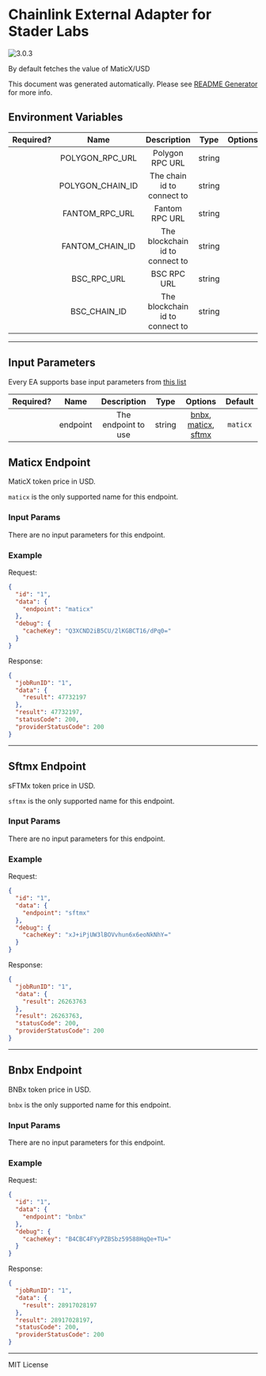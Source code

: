 # Chainlink External Adapter for Stader Labs

![3.0.3](https://img.shields.io/github/package-json/v/smartcontractkit/external-adapters-js?filename=packages/sources/stader-labs/package.json)

By default fetches the value of MaticX/USD

This document was generated automatically. Please see [README Generator](../../scripts#readme-generator) for more info.

## Environment Variables

| Required? |       Name       |           Description           |  Type  | Options | Default |
| :-------: | :--------------: | :-----------------------------: | :----: | :-----: | :-----: |
|           | POLYGON_RPC_URL  |         Polygon RPC URL         | string |         |         |
|           | POLYGON_CHAIN_ID |   The chain id to connect to    | string |         |  `137`  |
|           |  FANTOM_RPC_URL  |         Fantom RPC URL          | string |         |         |
|           | FANTOM_CHAIN_ID  | The blockchain id to connect to | string |         |  `250`  |
|           |   BSC_RPC_URL    |           BSC RPC URL           | string |         |         |
|           |   BSC_CHAIN_ID   | The blockchain id to connect to | string |         |  `56`   |

---

## Input Parameters

Every EA supports base input parameters from [this list](../../core/bootstrap#base-input-parameters)

| Required? |   Name   |     Description     |  Type  |                                   Options                                    | Default  |
| :-------: | :------: | :-----------------: | :----: | :--------------------------------------------------------------------------: | :------: |
|           | endpoint | The endpoint to use | string | [bnbx](#bnbx-endpoint), [maticx](#maticx-endpoint), [sftmx](#sftmx-endpoint) | `maticx` |

## Maticx Endpoint

MaticX token price in USD.

`maticx` is the only supported name for this endpoint.

### Input Params

There are no input parameters for this endpoint.

### Example

Request:

```json
{
  "id": "1",
  "data": {
    "endpoint": "maticx"
  },
  "debug": {
    "cacheKey": "Q3XCND2iB5CU/2lKGBCT16/dPq0="
  }
}
```

Response:

```json
{
  "jobRunID": "1",
  "data": {
    "result": 47732197
  },
  "result": 47732197,
  "statusCode": 200,
  "providerStatusCode": 200
}
```

---

## Sftmx Endpoint

sFTMx token price in USD.

`sftmx` is the only supported name for this endpoint.

### Input Params

There are no input parameters for this endpoint.

### Example

Request:

```json
{
  "id": "1",
  "data": {
    "endpoint": "sftmx"
  },
  "debug": {
    "cacheKey": "xJ+iPjUW3lBOVvhun6x6eoNkNhY="
  }
}
```

Response:

```json
{
  "jobRunID": "1",
  "data": {
    "result": 26263763
  },
  "result": 26263763,
  "statusCode": 200,
  "providerStatusCode": 200
}
```

---

## Bnbx Endpoint

BNBx token price in USD.

`bnbx` is the only supported name for this endpoint.

### Input Params

There are no input parameters for this endpoint.

### Example

Request:

```json
{
  "id": "1",
  "data": {
    "endpoint": "bnbx"
  },
  "debug": {
    "cacheKey": "B4CBC4FYyPZBSbz59588HqQe+TU="
  }
}
```

Response:

```json
{
  "jobRunID": "1",
  "data": {
    "result": 28917028197
  },
  "result": 28917028197,
  "statusCode": 200,
  "providerStatusCode": 200
}
```

---

MIT License
